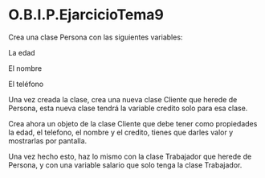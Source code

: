 # O.B.I.P.EjarcicioTema9

Crea una clase Persona con las siguientes variables:

La edad

El nombre

El teléfono

Una vez creada la clase, crea una nueva clase Cliente que herede de Persona, esta nueva clase tendrá la variable credito solo para esa clase.

Crea ahora un objeto de la clase Cliente que debe tener como propiedades la edad, el telefono, el nombre y el credito, tienes que darles valor y mostrarlas por pantalla.

Una vez hecho esto, haz lo mismo con la clase Trabajador que herede de Persona, y con una variable salario que solo tenga la clase Trabajador.
